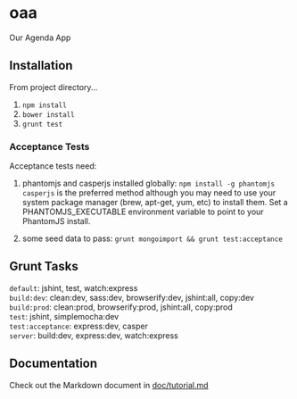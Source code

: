 oaa
===

Our Agenda App

## Installation
From project directory...  
1. `npm install`  
2. `bower install`  
3. `grunt test`  

### Acceptance Tests
Acceptance tests need:
1. phantomjs and casperjs installed globally:
`npm install -g phantomjs casperjs` is the preferred method although you may
need to use your system package manager (brew, apt-get, yum, etc) to install them.
Set a PHANTOMJS_EXECUTABLE environment variable to point to your PhantomJS install.

2. some seed data to pass:
`grunt mongoimport && grunt test:acceptance`

## Grunt Tasks
`default`: jshint, test, watch:express  
`build:dev`: clean:dev, sass:dev, browserify:dev, jshint:all, copy:dev  
`build:prod`: clean:prod, browserify:prod, jshint:all, copy:prod  
`test`: jshint, simplemocha:dev  
`test:acceptance`: express:dev, casper  
`server`: build:dev, express:dev, watch:express  

## Documentation

Check out the Markdown document in
[doc/tutorial.md](https://github.com/codefellows/oaa/blob/master/doc/tutorial.md)
